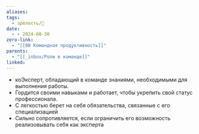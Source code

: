 ```yaml
---
aliases: 
tags:
  - зрелость/🌱
date:
  - - 2024-08-30
zero-link:
  - "[[00 Командная продуктивность]]"
parents:
  - "[[_inbox/Роли в команде]]"
linked: 
---
```

- коЭксперт, обладающий в команде знаниями, необходимыми для выполнения работы.
- Гордится своими навыками и работает, чтобы укрепить свой статус профессионала.
- С легкостью берет на себя обязательства, связанные с его специализацией
- Сильно сопротивляется, если ограничить его возможность реализовывать себя как эксперта  